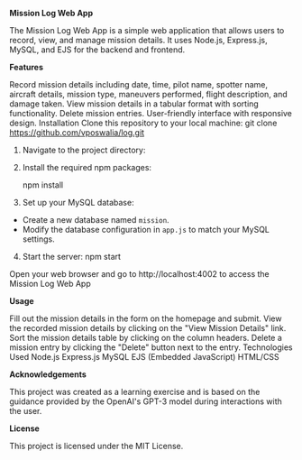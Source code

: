 **Mission Log Web App**

The Mission Log Web App is a simple web application that allows users to record, view, and manage mission details. It uses Node.js, Express.js, MySQL, and EJS for the backend and frontend.

**Features**

Record mission details including date, time, pilot name, spotter name, aircraft details, mission type, maneuvers performed, flight description, and damage taken.
View mission details in a tabular format with sorting functionality.
Delete mission entries.
User-friendly interface with responsive design.
Installation
Clone this repository to your local machine:
git clone https://github.com/vposwalia/log.git

1. Navigate to the project directory:

2. Install the required npm packages:

      npm install

3. Set up your MySQL database:

* Create a new database named `mission`.
* Modify the database configuration in `app.js` to match your MySQL settings.

4. Start the server:
      npm start

Open your web browser and go to http://localhost:4002 to access the Mission Log Web App

**Usage**

Fill out the mission details in the form on the homepage and submit.
View the recorded mission details by clicking on the "View Mission Details" link.
Sort the mission details table by clicking on the column headers.
Delete a mission entry by clicking the "Delete" button next to the entry.
Technologies Used
Node.js
Express.js
MySQL
EJS (Embedded JavaScript)
HTML/CSS

**Acknowledgements**

This project was created as a learning exercise and is based on the guidance provided by the OpenAI's GPT-3 model during interactions with the user.

**License**

This project is licensed under the MIT License.
